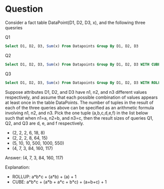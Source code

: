 # Question

Consider a fact table DataPoint(D1, D2, D3, x), and the following three quesries

Q1

```sql
Select D1, D2, D3, Sum(x) From Datapoints Group By D1, D2, D3
```

Q2

```sql
Select D1, D2, D3, Sum(x) From Datapoints Group By D1, D2, D3 WITH CUBE
```

Q3

```sql
Select D1, D2, D3, Sum(x) From Datapoints Group By D1, D2, D3 WITH ROLLUP
```

Suppose attributes D1, D2, and D3 have n1, n2, and n3 different values respectively, and assume that each possible combination of values appears at least once in the table DataPoints. The number of tuples in the result of each of the three queries above can be specified as an arithmetic formula involving n1, n2, and n3. Pick the one tuple (a,b,c,d,e,f) in the list below such that when n1=a, n2=b, and n3=c, then the result sizes of queries Q1, Q2, and Q3 are d, e, and f respectively.

+ (2, 2, 2, 6, 18, 8)
+ (2, 2, 2, 8, 64, 15)
+ (5, 10, 10, 500, 1000, 550)
+ (4, 7, 3, 84, 160, 117)

Answer: (4, 7, 3, 84, 160, 117)

Explanation:

+ ROLLUP: a\*b\*c + (a\*b) + (a) + 1
+ CUBE:   a\*b\*c + (a\*b + a\*c + b\*c) + (a+b+c) + 1